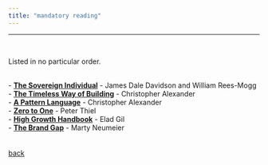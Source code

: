 ```yaml
---
title: "mandatory reading"
---
```


---
<br>

Listed in no particular order.
<br><br>
<p style="width: 175%">
- <a href="https://www.amazon.com/Sovereign-Individual-Mastering-Transition-Information/dp/0684832720/ref=tmm_pap_swatch_0?_encoding=UTF8&qid=1627965114&sr=8-1"><strong>The Sovereign Individual</strong></a> - James Dale Davidson and William Rees-Mogg
<br>
- <a href="https://bookshop.org/books/the-timeless-way-of-building/9780195024029"><strong>The Timeless Way of Building</strong></a> - Christopher Alexander
<br>
- <a href="https://bookshop.org/p/books/a-pattern-language-towns-buildings-construction-christopher-alexander/11764078?ean=9780195019193"><strong>A Pattern Language</strong></a> - Christopher Alexander
<br>
- <a href="https://bookshop.org/p/books/zero-to-one-notes-on-startups-or-how-to-build-the-future-peter-thiel/9402001?ean=9780804139298"><strong>Zero to One</strong></a> - Peter Thiel
<br>
- <a href="https://www.amazon.com/High-Growth-Handbook-Elad-Gil/dp/1732265100"><strong>High Growth Handbook</strong></a> - Elad Gil
<br>
- <a href="https://bookshop.org/books/the-brand-gap-revised-edition-rev/9780321348104"><strong>The Brand Gap</strong></a> - Marty Neumeier
<br>
<br/><br/>
<a class="link" href="/">back</a>
